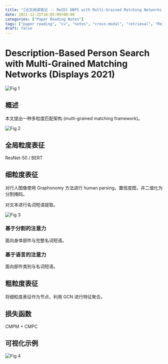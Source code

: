 ```yaml
---
title: "[论文阅读笔记 -- ReID] DBPS with Multi-Grained Matching Networks (Displays 2021)"
date: 2021-12-25T16:05:09+08:00
categories: ["Paper Reading Notes"]
tags: ["paper reading", "cv", "notes", "cross-modal", "retrieval", "ReID"]
draft: false
---
```


# Description-Based Person Search with Multi-Grained Matching Networks (Displays 2021)

![Fig 1](/images/2021/PRN142/1.png)

## 概述

本文提出一种多粒度匹配架构 (multi-grained matching framework)。  

![Fig 2](/images/2021/PRN142/2.png)

## 全局粒度表征

ResNet-50 / BERT  

## 细粒度表征

对行人图像使用 Graphonomy 方法进行 human parsing，置信度图，并二值化为分割掩码。  

对文本进行名词短语提取。  

![Fig 3](/images/2021/PRN142/3.png)

### 基于分割的注意力

面向身体部件与完整名词短语。  

### 基于语言的注意力

面向部件类别与名词短语。  

## 粗粒度表征

将细粒度表征作为节点，利用 GCN 进行特征聚合。  

## 损失函数

CMPM + CMPC  

## 可视化示例

![Fig 4](/images/2021/PRN142/4.png)
